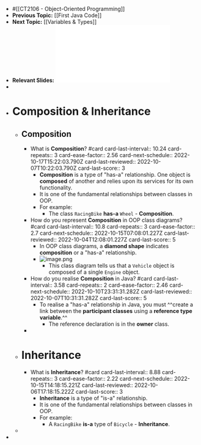 - #[[CT2106 - Object-Oriented Programming]]
- **Previous Topic:** [[First Java Code]]
- **Next Topic:** [[Variables & Types]]
- **Relevant Slides:** ![Lecture03.pdf](../assets/Lecture03_1663063871202_0.pdf)
-
- # Composition & Inheritance
	- ## Composition
		- What is **Composition**? #card
		  card-last-interval:: 10.24
		  card-repeats:: 3
		  card-ease-factor:: 2.56
		  card-next-schedule:: 2022-10-17T15:22:03.790Z
		  card-last-reviewed:: 2022-10-07T10:22:03.790Z
		  card-last-score:: 3
			- **Composition** is a type of "has-a" relationship. One object is **composed** of another and relies upon its services for its own functionality.
			- It is one of the fundamental relationships between classes in OOP.
			- For example:
				- The class `RacingBike` **has-a** `Wheel` - **Composition**.
		- How do you represent **Composition** in OOP class diagrams? #card
		  card-last-interval:: 10.8
		  card-repeats:: 3
		  card-ease-factor:: 2.7
		  card-next-schedule:: 2022-10-15T07:08:01.227Z
		  card-last-reviewed:: 2022-10-04T12:08:01.227Z
		  card-last-score:: 5
			- In OOP class diagrams, a **diamond shape** indicates **composition** or a "has-a" relationship.
			- ![image.png](../assets/image_1663271062397_0.png)
				- This class diagram tells us that a `Vehicle` object is composed of a single `Engine` object.
		- How do you realise **Composition** in Java? #card
		  card-last-interval:: 3.58
		  card-repeats:: 2
		  card-ease-factor:: 2.46
		  card-next-schedule:: 2022-10-10T23:31:31.282Z
		  card-last-reviewed:: 2022-10-07T10:31:31.282Z
		  card-last-score:: 5
			- To realise a "has-a" relationship in Java, you must ^^create a link between the **participant classes** using a **reference type variable**.^^
				- The reference declaration is in the **owner** class.
		-
	- # Inheritance
		- What is **Inheritance**? #card
		  card-last-interval:: 8.88
		  card-repeats:: 3
		  card-ease-factor:: 2.22
		  card-next-schedule:: 2022-10-15T14:18:15.221Z
		  card-last-reviewed:: 2022-10-06T17:18:15.222Z
		  card-last-score:: 3
			- **Inheritance** is a type of "is-a" relationship.
			- It is one of the fundamental relationships between classes in OOP.
			- For example:
				- A `RacingBike` **is-a** type of `Bicycle` - **Inheritance**.
	-
-